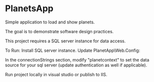 # PlanetsApp

Simple application to load and show planets.

The goal is to demonstrate software design practices.




This project requires a SQL server instance for data access.

To Run:
Install SQL server instance.
Update PlanetApp\Web.Config:

In the connectionStrings section, modify "planetcontext" to set the data source for your sql server (update authentication as well if applicable).

Run project locally in visual studio or publish to IIS.
